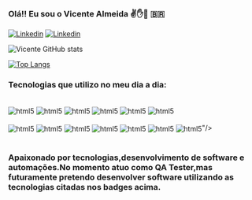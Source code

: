 

### Olá!! Eu sou o Vicente Almeida ✌️✋🫲 🇧🇷  

[![Linkedin](https://img.shields.io/badge/LinkedIn-0077B5?style=for-the-badge&logo=linkedin&logoColor=white)](https://www.linkedin.com/in/vicente-almeida05)
[![Linkedin](https://img.shields.io/badge/Instagram-E4405F?style=for-the-badge&logo=instagram&logoColor=white)](https://www.instagram.com/vicentealmeida05/)

![Vicente GitHub stats](https://github-readme-stats.vercel.app/api?username=vicentealmeida&show_icons=true&theme=dracula)

[![Top Langs](https://github-readme-stats.vercel.app/api/top-langs/?username=vicentealmeida)](https://github.com/anuraghazra/github-readme-stats)

### Tecnologias que utilizo no meu dia a dia:

<div style="display: inline_block"><br/>
<img align="center" alt ="html5" src="https://img.shields.io/badge/HTML5-E34F26?style=for-the-badge&logo=html5&logoColor=white"/>
<img align="center" alt ="html5" src="https://img.shields.io/badge/CSS3-1572B6?style=for-the-badge&logo=css3&logoColor=white"/>
<img align="center" alt ="html5" src="https://img.shields.io/badge/JavaScript-F7DF1E?style=for-the-badge&logo=javascript&logoColor=black"/>
<img align="center" alt ="html5" src="https://img.shields.io/badge/Node.js-43853D?style=for-the-badge&logo=node.js&logoColor=white"/>
<img align="center" alt ="html5" src="https://img.shields.io/badge/TypeScript-007ACC?style=for-the-badge&logo=typescript&logoColor=white"/>
<img align="center" alt ="html5" src="https://img.shields.io/badge/Express.js-404D59?style=for-the-badge"/></div><br>
<div style="display: inline_block">
<img align="center" alt ="html5" src="https://img.shields.io/badge/React-20232A?style=for-the-badge&logo=react&logoColor=61DAFB"/>
<img align="center" alt ="html5" src="https://img.shields.io/badge/Bootstrap-563D7C?style=for-the-badge&logo=bootstrap&logoColor=white"/>
<img align="center" alt ="html5" src="https://img.shields.io/badge/Sequelize-52B0E7?style=for-the-badge&logo=Sequelize&logoColor=white"/>
<img align="center" alt ="html5" src="https://img.shields.io/badge/MySQL-00000F?style=for-the-badge&logo=mysql&logoColor=white"/>
<img align="center" alt ="html5" src="https://img.shields.io/badge/PostgreSQL-316192?style=for-the-badge&logo=postgresql&logoColor=white"/>
<img align="center" alt ="html5" src="https://img.shields.io/badge/MongoDB-4EA94B?style=for-the-badge&logo=mongodb&logoColor=white"/>
<img align="center" alt ="html5" src="https://img.shields.io/badge/MongoDB-4EA94B?style=for-the-badge&logo=mongodb&logoColor=white"/>"/>
</div><br>


### Apaixonado por tecnologias,desenvolvimento de software e automações.No momento atuo como QA Tester,mas futuramente pretendo desenvolver software utilizando as tecnologias citadas nos badges acima.

